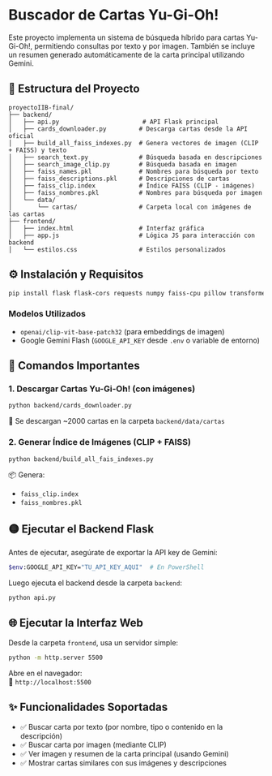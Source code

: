 
# Buscador de Cartas Yu-Gi-Oh!

Este proyecto implementa un sistema de búsqueda híbrido para cartas Yu-Gi-Oh!, permitiendo consultas por texto y por imagen. También se incluye un resumen generado automáticamente de la carta principal utilizando Gemini.

## 📁 Estructura del Proyecto

```
proyectoIIB-final/
├── backend/
│   ├── api.py                       # API Flask principal
│   ├── cards_downloader.py         # Descarga cartas desde la API oficial
│   ├── build_all_faiss_indexes.py  # Genera vectores de imagen (CLIP + FAISS) y texto
│   ├── search_text.py              # Búsqueda basada en descripciones
│   ├── search_image_clip.py        # Búsqueda basada en imagen
│   ├── faiss_names.pkl             # Nombres para búsqueda por texto
│   ├── faiss_descriptions.pkl      # Descripciones de cartas
│   ├── faiss_clip.index            # Índice FAISS (CLIP - imágenes)
│   ├── faiss_nombres.pkl           # Nombres para búsqueda por imagen
│   └── data/
│       └── cartas/                 # Carpeta local con imágenes de las cartas
├── frontend/
│   ├── index.html                  # Interfaz gráfica
│   ├── app.js                      # Lógica JS para interacción con backend
│   └── estilos.css                 # Estilos personalizados
```

## ⚙️ Instalación y Requisitos

```bash
pip install flask flask-cors requests numpy faiss-cpu pillow transformers google-generativeai
```

### Modelos Utilizados
- `openai/clip-vit-base-patch32` (para embeddings de imagen)
- Google Gemini Flash (`GOOGLE_API_KEY` desde `.env` o variable de entorno)

## 🔧 Comandos Importantes

### 1. Descargar Cartas Yu-Gi-Oh! (con imágenes)
```bash
python backend/cards_downloader.py
```
📌 Se descargan ~2000 cartas en la carpeta `backend/data/cartas`

### 2. Generar Índice de Imágenes (CLIP + FAISS)
```bash
python backend/build_all_fais_indexes.py
```
📦 Genera:
- `faiss_clip.index`
- `faiss_nombres.pkl`

## 🟡 Ejecutar el Backend Flask

Antes de ejecutar, asegúrate de exportar la API key de Gemini:

```bash
$env:GOOGLE_API_KEY="TU_API_KEY_AQUI"  # En PowerShell
```

Luego ejecuta el backend desde la carpeta `backend`:

```bash
python api.py
```

## 🌐 Ejecutar la Interfaz Web

Desde la carpeta `frontend`, usa un servidor simple:

```bash
python -m http.server 5500
```

Abre en el navegador:  
📎 `http://localhost:5500`

## ✨ Funcionalidades Soportadas

- ✅ Buscar carta por texto (por nombre, tipo o contenido en la descripción)
- ✅ Buscar carta por imagen (mediante CLIP)
- ✅ Ver imagen y resumen de la carta principal (usando Gemini)
- ✅ Mostrar cartas similares con sus imágenes y descripciones
